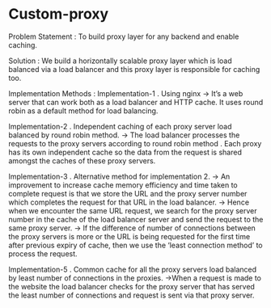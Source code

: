 # Custom-proxy

Problem Statement :
To build proxy layer for any backend and enable caching.

Solution :
We build a horizontally scalable proxy layer which is load balanced via a load balancer and this proxy layer is responsible for caching too.

Implementation Methods :
Implementation-1 . Using nginx
→  It’s a web server that can work both as a load balancer and HTTP cache. It uses round robin as a default method for load balancing.

Implementation-2 . Independent caching of each proxy server load balanced by round robin method.
→ The load balancer processes the requests to the proxy servers according to round robin method . Each proxy has its own independent cache so the data from the request is shared amongst the caches of these proxy servers.

Implementation-3 . Alternative method for implementation 2. 
→ An improvement to increase cache memory efficiency and time taken to complete request is that we store the URL and the proxy server number which completes the request for that URL in the load balancer.
→ Hence when we encounter the same URL request, we search for the proxy server number in the cache of the load balancer server and send the request to the same proxy server.
→ If the difference of number of connections between the proxy servers is more or the URL is being requested for the first time after previous expiry of cache, then we use the ‘least connection method’ to process the request.

Implementation-5 . Common cache for all the proxy servers load balanced by least number of connections in the proxies.
→When a request is made to the website the load balancer checks for the proxy server that has served the least number of connections and request is sent via that proxy server.


